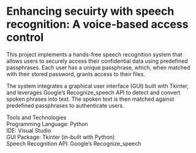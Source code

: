 # Enhancing secuirty with speech recognition: A voice-based access control
This project implements a hands-free speech recognition system that allows users to securely access their confidential data using predefined passphrases. Each user has a unique passphrase, which, when matched with their stored password, grants access to their files.

The system integrates a graphical user interface (GUI) built with Tkinter, and leverages Google’s Recognize_speech API to detect and convert spoken phrases into text. The spoken text is then matched against predefined passphrases to authenticate users.

Tools and Technologies<br>
Programming Language: Python<br>
IDE: Visual Studio<br>
GUI Package: Tkinter (in-built with Python)<br>
Speech Recognition API: Google’s Recognize_speech<br>
